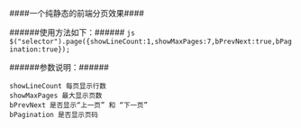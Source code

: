 ####一个纯静态的前端分页效果####

######使用方法如下：######
```js $("selector").page({showLineCount:1,showMaxPages:7,bPrevNext:true,bPagination:true});```

######参数说明：######
```
showLineCount 每页显示行数
showMaxPages 最大显示页数
bPrevNext 是否显示“上一页” 和 “下一页”
bPagination 是否显示页码
```
